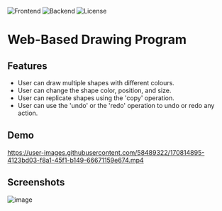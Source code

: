 ![Frontend](https://img.shields.io/badge/Framework-Vue.js%20-green.svg)
![Backend](https://img.shields.io/badge/Backend-SpringBoot%20-orange.svg)
![License](https://img.shields.io/badge/license-Apache_2.0-red.svg)

# Web-Based Drawing Program

## Features
  * User can draw multiple shapes with different colours.
  * User can change the shape color, position, and size.
  * User can replicate shapes using the 'copy' operation.
  * User can use the 'undo' or the 'redo' operation to undo or redo any action. 

## Demo
https://user-images.githubusercontent.com/58489322/170814895-4123bd03-f8a1-45f1-b149-66671159e674.mp4



## Screenshots
![image](https://user-images.githubusercontent.com/58489322/169411182-a52e0fa0-79fa-4965-ae8e-7742dbe13ed4.png)
